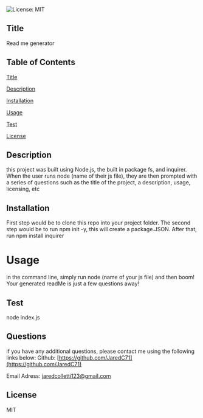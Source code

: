 ![License: MIT](https://img.shields.io/badge/License-MIT-yellow.svg)
## Title
Read me generator
## Table of Contents
[Title](#title)

[Description](#description)

[Installation](#installation)

[Usage](#usage)

[Test](#test)

[License](#license)

## Description
this project was built using Node.js, the built in package fs, and inquirer. When the user runs node (name of their js file), they are then prompted with a series of questions such as the title of the project, a description, usage, licensing, etc
## Installation
First step would be to clone this repo into your project folder. The second step would be to run npm init -y, this will create a package.JSON. After that, run npm install inquirer
# Usage
in the command line, simply run node (name of your js file) and then boom! Your generated readMe is just a few questions away!
## Test
node index.js
## Questions
if you have any additional questions, please contact me using the following links below:
Github: [https://github.com/JaredC71](https://github.com/JaredC71)
 
Email Adress: jaredcolletti123@gmail.com 
## License 
MIT